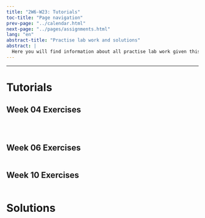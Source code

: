 ```yaml
---
title: "2W6-W23: Tutorials"
toc-title: "Page navigation"
prev-page: "../calendar.html"
next-page: "../pages/assignments.html"
lang: "en"
abstract-title: "Practise lab work and solutions"
abstract: |
  Here you will find information about all practise lab work given this semester.
---
```


---

# Tutorials

## Week 04 Exercises

<pre id="week04-box-model-exercises-listing">
</pre>

<pre id="week04-foundations-exercises-listing">
</pre>

<pre id="week04-styling-text-exercises-listing">
</pre>

## Week 06 Exercises

<pre id="week06-flexbox-exercises-listing">
</pre>

## Week 10 Exercises

<pre id="week10-grid-exercises-listing">
</pre>

# Solutions
